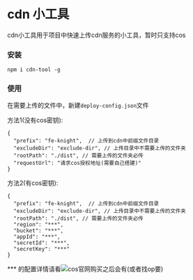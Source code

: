 # cdn 小工具

cdn小工具用于项目中快速上传cdn服务的小工具，暂时只支持cos

### 安装

```
npm i cdn-tool -g
```

### 使用

在需要上传的文件中，新建`deploy-config.json`文件

方法1(没有cos密钥):

```
{
  "prefix": "fe-knight",  // 上传到cdn中前缀文件目录
  "excludeDir": "exclude-dir", // 上传目录中不需要上传的文件夹
  "rootPath": "./dist", // 需要上传的文件夹必传
  "requestUrl": "请求cos授权地址(需要自己搭建)"
}
```

方法2(有cos密钥):

```
{
  "prefix": "fe-knight",  // 上传到cdn中前缀文件目录
  "excludeDir": "exclude-dir", // 上传目录中不需要上传的文件夹
  "rootPath": "./dist", // 需要上传的文件夹必传
  "region": "***",
  "bucket": "***",
  "appId": "***",
  "secretId": "***",
  "secretKey": "***"
}
```

*** 的配置详情请看![cos官网](https://cloud.tencent.com/product/cos)购买之后会有(或者找op要)
